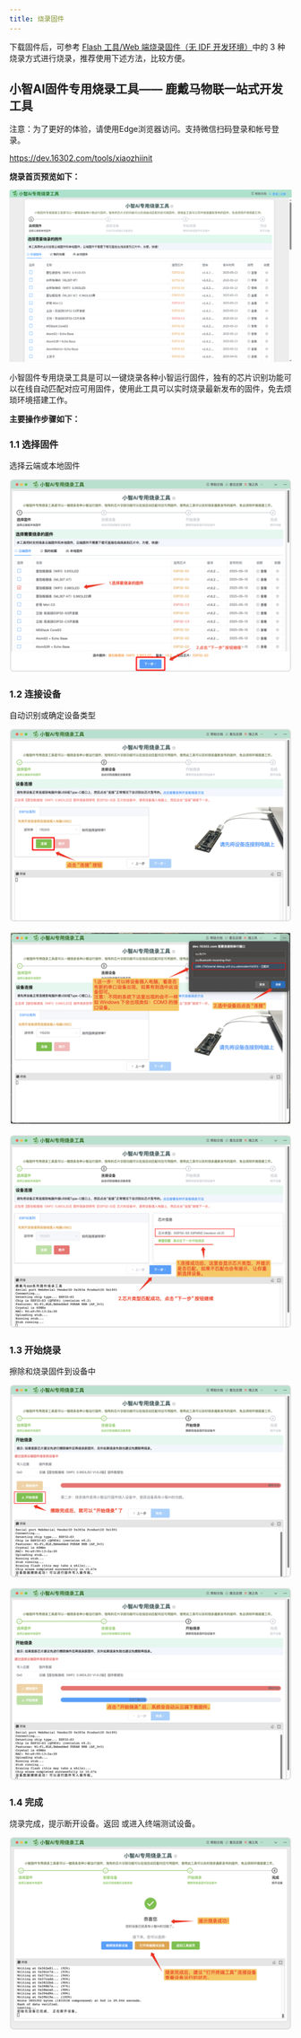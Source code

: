 ```yaml
---
title: 烧录固件
---
```


下载固件后，可参考 [Flash 工具/Web 端烧录固件（无 IDF 开发环境）](https://ccnphfhqs21z.feishu.cn/wiki/Zpz4wXBtdimBrLk25WdcXzxcnNS)中的 3 种烧录方式进行烧录，推荐使用下述方法，比较方便。

## 小智AI固件专用烧录工具—— 鹿戴马物联一站式开发工具

注意：为了更好的体验，请使用Edge浏览器访问。支持微信扫码登录和帐号登录。

https://dev.16302.com/tools/xiaozhiinit

**烧录首页预览如下：**

![img](./imgs/flash/flash-1.png)

小智固件专用烧录工具是可以一键烧录各种小智运行固件，独有的芯片识别功能可以在线自动匹配对应可用固件，使用此工具可以实时烧录最新发布的固件，免去烦琐环境搭建工作。

**主要操作步骤如下：**

### 1.1 **选择固件**

选择云端或本地固件

![img](./imgs/flash/flash-2.png)

### **1.2 连接设备**

自动识别或确定设备类型

![img](./imgs/flash/flash-3.png)

![img](./imgs/flash/flash-4.png)

![img](./imgs/flash/flash-5.png)

### **1.3 开始烧录**

擦除和烧录固件到设备中

![img](./imgs/flash/flash-6.png)

![img](./imgs/flash/flash-7.png)

### **1.4 完成**

烧录完成，提示断开设备。返回 或进入终端测试设备。

![img](./imgs/flash/flash-8.png)
